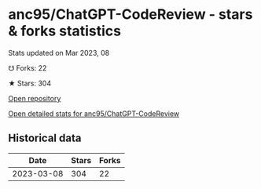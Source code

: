 # anc95/ChatGPT-CodeReview - stars & forks statistics

Stats updated on Mar 2023, 08

☋ Forks: 22

★ Stars: 304

[Open repository](https://github.com/anc95/ChatGPT-CodeReview)

[Open detailed stats for anc95/ChatGPT-CodeReview](https://reviewgithub.com/rep/anc95/ChatGPT-CodeReview)

## Historical data
| Date | Stars | Forks |
|------|-------|-------|
| 2023-03-08 | 304 | 22 | 

